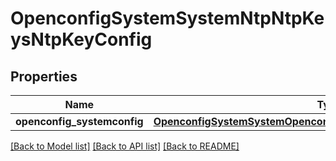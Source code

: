 # OpenconfigSystemSystemNtpNtpKeysNtpKeyConfig

## Properties
Name | Type | Description | Notes
------------ | ------------- | ------------- | -------------
**openconfig_systemconfig** | [**OpenconfigSystemSystemOpenconfigsystemsystemNtpNtpkeysConfig**](OpenconfigSystemSystemOpenconfigsystemsystemNtpNtpkeysConfig.md) |  | [optional] 

[[Back to Model list]](../README.md#documentation-for-models) [[Back to API list]](../README.md#documentation-for-api-endpoints) [[Back to README]](../README.md)


